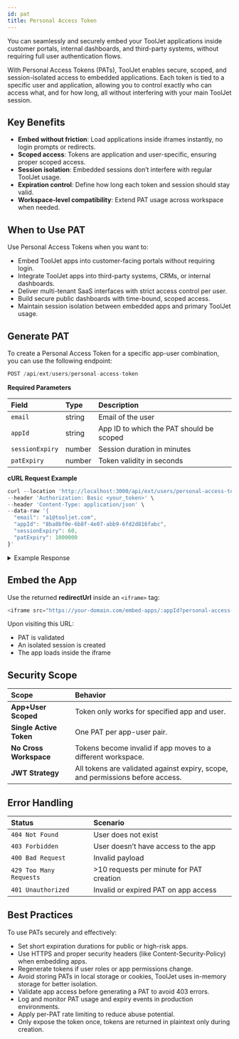 ```yaml
---
id: pat
title: Personal Access Token
---
```


You can seamlessly and securely embed your ToolJet applications inside customer portals, internal dashboards, and third-party systems, without requiring full user authentication flows.

With Personal Access Tokens (PATs), ToolJet enables secure, scoped, and session-isolated access to embedded applications. Each token is tied to a specific user and application, allowing you to control exactly who can access what, and for how long, all without interfering with your main ToolJet session.

## Key Benefits
- **Embed without friction**: Load applications inside iframes instantly, no login prompts or redirects.
- **Scoped access**: Tokens are application and user-specific, ensuring proper scoped access.
- **Session isolation**: Embedded sessions don’t interfere with regular ToolJet usage.
- **Expiration control**: Define how long each token and session should stay valid.
- **Workspace-level compatibility**: Extend PAT usage across workspace when needed.

## When to Use PAT

Use Personal Access Tokens when you want to:
- Embed ToolJet apps into customer-facing portals without requiring login.
- Integrate ToolJet apps into third-party systems, CRMs, or internal dashboards.
- Deliver multi-tenant SaaS interfaces with strict access control per user.
- Build secure public dashboards with time-bound, scoped access.
- Maintain session isolation between embedded apps and primary ToolJet usage.

## Generate PAT

To create a Personal Access Token for a specific app-user combination, you can use the following endpoint:

```swift
POST /api/ext/users/personal-access-token
```
**Required Parameters**

| Field           | Type   | Description                              |
|:--------------- |:------ |:---------------------------------------- |
| `email`         | string | Email of the user                        |
| `appId`         | string | App ID to which the PAT should be scoped |
| `sessionExpiry` | number | Session duration in minutes              |
| `patExpiry`     | number | Token validity in seconds                |

**cURL Request Example**

```js
curl --location 'http://localhost:3000/api/ext/users/personal-access-token' \
--header 'Authorization: Basic <your_token>' \
--header 'Content-Type: application/json' \
--data-raw '{
  "email": "a1@tooljet.com",
  "appId": "8ba8bf0e-6b8f-4e07-abb9-6fd2d816fabc",
  "sessionExpiry": 60,
  "patExpiry": 1000000
}'
```

<details id="tj-dropdown">
<summary>Example Response</summary>
```js
{
  "personalAccessToken": "pat_469ed9...1a8b597",
  "redirectUrl": "http://localhost:8082/embed-apps/8ba8bf0e...?personal-access-token=pat_469ed9..."
}
```
</details>

## Embed the App

Use the returned **redirectUrl** inside an `<iframe>` tag:

```js
<iframe src="https://your-domain.com/embed-apps/:appId?personal-access-token=pat_XXXX" />
```

Upon visiting this URL:
- PAT is validated
- An isolated session is created
- The app loads inside the iframe

## Security Scope

| Scope                   | Behavior                                                                       |
|:----------------------- |:------------------------------------------------------------------------------ |
| **App+User Scoped**     | Token only works for specified app and user.                                   |
| **Single Active Token** | One PAT per app-user pair.                                                     |
| **No Cross Workspace**  | Tokens become invalid if app moves to a different workspace.                   |
| **JWT Strategy**        | All tokens are validated against expiry, scope, and permissions before access. |

## Error Handling

| Status                  | Scenario                                 |
|:----------------------- |:---------------------------------------- |
| `404 Not Found`         | User does not exist                      |
| `403 Forbidden`         | User doesn’t have access to the app      |
| `400 Bad Request`       | Invalid payload                          |
| `429 Too Many Requests` | >10 requests per minute for PAT creation |
| `401 Unauthorized`      | Invalid or expired PAT on app access     |

## Best Practices

To use PATs securely and effectively:
- Set short expiration durations for public or high-risk apps.
- Use HTTPS and proper security headers (like Content-Security-Policy) when embedding apps.
- Regenerate tokens if user roles or app permissions change.
- Avoid storing PATs in local storage or cookies, ToolJet uses in-memory storage for better isolation.
- Validate app access before generating a PAT to avoid 403 errors.
- Log and monitor PAT usage and expiry events in production environments.
- Apply per-PAT rate limiting to reduce abuse potential.
- Only expose the token once, tokens are returned in plaintext only during creation.
